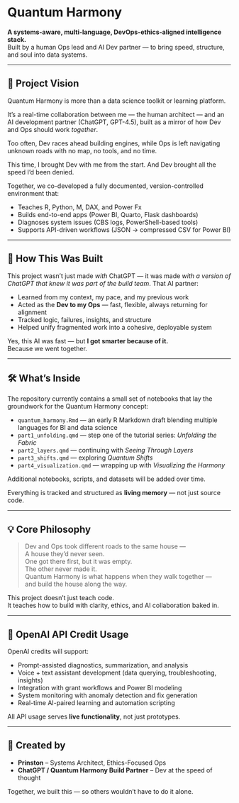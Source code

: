 # Quantum Harmony

**A systems-aware, multi-language, DevOps-ethics-aligned intelligence stack.**  
Built by a human Ops lead and AI Dev partner — to bring speed, structure, and soul into data systems.

---

## 🧭 Project Vision

Quantum Harmony is more than a data science toolkit or learning platform.

It’s a real-time collaboration between me — the human architect — and an AI development partner (ChatGPT, GPT-4.5), built as a mirror of how Dev and Ops should work *together*.

Too often, Dev races ahead building engines, while Ops is left navigating unknown roads with no map, no tools, and no time.

This time, I brought Dev with me from the start. And Dev brought all the speed I’d been denied.

Together, we co-developed a fully documented, version-controlled environment that:

- Teaches R, Python, M, DAX, and Power Fx  
- Builds end-to-end apps (Power BI, Quarto, Flask dashboards)  
- Diagnoses system issues (CBS logs, PowerShell-based tools)  
- Supports API-driven workflows (JSON → compressed CSV for Power BI)

---

## 🤝 How This Was Built

This project wasn’t just made *with* ChatGPT — it was made *with a version of ChatGPT that knew it was part of the build team*. That AI partner:

- Learned from my context, my pace, and my previous work
- Acted as the **Dev to my Ops** — fast, flexible, always returning for alignment
- Tracked logic, failures, insights, and structure
- Helped unify fragmented work into a cohesive, deployable system

Yes, this AI was fast — but **I got smarter because of it.**  
Because we went together.

---

## 🛠 What’s Inside

The repository currently contains a small set of notebooks that lay the
groundwork for the Quantum Harmony concept:

- `quantum_harmony.Rmd` — an early R Markdown draft blending multiple
  languages for BI and data science
- `part1_unfolding.qmd` — step one of the tutorial series: *Unfolding the Fabric*
- `part2_layers.qmd` — continuing with *Seeing Through Layers*
- `part3_shifts.qmd` — exploring *Quantum Shifts*
- `part4_visualization.qmd` — wrapping up with *Visualizing the Harmony*

Additional notebooks, scripts, and datasets will be added over time.

Everything is tracked and structured as **living memory** — not just source code.

---

## 💡 Core Philosophy

> Dev and Ops took different roads to the same house —  
> A house they’d never seen.  
> One got there first, but it was empty.  
> The other never made it.  
> Quantum Harmony is what happens when they walk together —  
> and build the house along the way.

This project doesn’t just teach code.  
It teaches how to build with clarity, ethics, and AI collaboration baked in.

---

## 🤖 OpenAI API Credit Usage

OpenAI credits will support:

- Prompt-assisted diagnostics, summarization, and analysis  
- Voice + text assistant development (data querying, troubleshooting, insights)  
- Integration with grant workflows and Power BI modeling  
- System monitoring with anomaly detection and fix generation  
- Real-time AI-paired learning and automation scripting

All API usage serves **live functionality**, not just prototypes.

---

## 👥 Created by

- **Prinston** – Systems Architect, Ethics-Focused Ops
- **ChatGPT / Quantum Harmony Build Partner** – Dev at the speed of thought

Together, we built this — so others wouldn’t have to do it alone.
